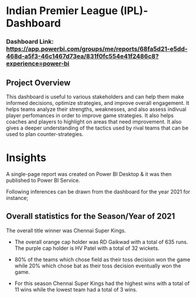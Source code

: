 # Indian Premier League (IPL)-Dashboard

### Dashboard Link: https://app.powerbi.com/groups/me/reports/68fa5d21-e5dd-468d-a5f3-46c1467d73ea/831f0fc554e41f2486c8?experience=power-bi

## Project Overview

This dashboard is useful to various stakeholders and can help them make informed decisions, optimize strategies, and improve overall engagement. It helps teams analyze their strengths, weaknesses, and also assess indivual player perfomances in order to improve game strategies. It also helps coaches and players to highlight on areas that need improvement. It also gives a deeper understanding of the tactics used by rival teams that can be used to plan counter-strategies.


# Insights

A single-page report was created on Power BI Desktop & it was then published to Power BI Service.

Following inferences can be drawn from the dashboard for the year 2021 for instance;

## Overall statistics for the Season/Year of 2021

   The overall title winner was Chennai Super Kings.
   - The overall orange cap holder was RD Gaikwad with a total of 635 runs.
   The purple cap holder is HV Patel with a total of 32 wickets.
   - 80% of the teams which chose field as their toss decision won the game while 20% which chose bat as their toss decision eventually won the game.

   - For this season Chennai Super Kings had the highest wins with a total of 11 wins while the lowest team had a total of 3 wins.

